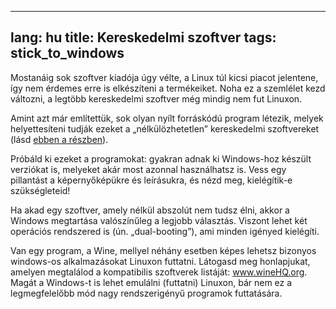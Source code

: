 
---
lang: hu
title: Kereskedelmi szoftver
tags: stick_to_windows
---

Mostanáig sok szoftver kiadója úgy vélte, a Linux túl kicsi piacot jelentene, így nem érdemes erre is elkészíteni a termékeiket. Noha ez a szemlélet kezd változni, a legtöbb kereskedelmi szoftver még mindig nem fut Linuxon.

Amint azt már említettük, sok olyan nyílt forráskódú program létezik, melyek helyettesíteni tudják ezeket a „nélkülözhetetlen” kereskedelmi szoftvereket (lásd <a href="/items/warez">ebben a részben</a>).

Próbáld ki ezeket a programokat: gyakran adnak ki Windows-hoz készült verziókat is, melyeket akár most azonnal használhatsz is. Vess egy pillantást a képernyőképükre és leírásukra, és nézd meg, kielégítik-e szükségleteid!

Ha akad egy szoftver, amely nélkül abszolút nem tudsz élni, akkor a Windows megtartása valószínűleg a legjobb választás. Viszont lehet két operációs rendszered is (ún. „dual-booting”), ami minden igényed kielégíti.

Van egy program, a Wine, mellyel néhány esetben képes lehetsz bizonyos windows-os alkalmazásokat Linuxon futtatni. Látogasd meg honlapjukat, amelyen megtalálod a kompatibilis szoftverek listáját: <a href="http://www.winehq.org">www.wineHQ.org</a>. Magát a Windows-t is lehet emulálni (futtatni) Linuxon, bár nem ez a legmegfelelőbb mód nagy rendszerigényű programok futtatására.

